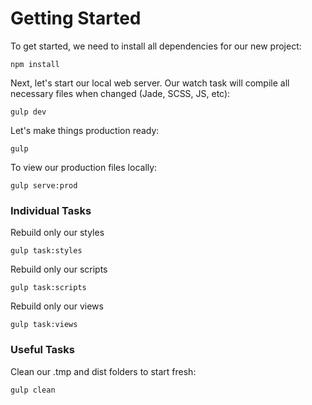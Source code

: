 # Getting Started

To get started, we need to install all dependencies for our new project:

```
npm install
```

Next, let's start our local web server. Our watch task will compile all necessary files when changed (Jade, SCSS, JS, etc):

```
gulp dev
```

Let's make things production ready:

```
gulp
```

To view our production files locally:

```
gulp serve:prod
```

### Individual Tasks

Rebuild only our styles

```
gulp task:styles
```

Rebuild only our scripts

```
gulp task:scripts
```

Rebuild only our views

```
gulp task:views
```

### Useful Tasks

Clean our .tmp and dist folders to start fresh:

```
gulp clean
```
